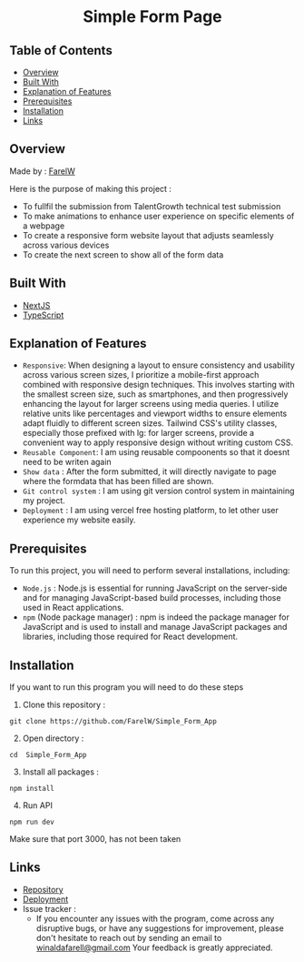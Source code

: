 <h1 align="center">Simple Form Page</h1>

## Table of Contents

- [Overview](#overview)
- [Built With](#built-with)
- [Explanation of Features](#explanation-of-features)
- [Prerequisites](#prerequisites)
- [Installation](#installation)
- [Links](#links)


## Overview

Made by : [FarelW](https://github.com/FarelW)

Here is the purpose of making this project :
- To fullfil the submission from TalentGrowth technical test submission
- To make animations to enhance user experience on specific elements of a webpage
- To create a responsive form website layout that adjusts seamlessly across various devices
- To create the next screen to show all of the form data

## Built With

- [NextJS](https://nextjs.org/)
- [TypeScript](https://www.typescriptlang.org/)


## Explanation of Features
- `Responsive`: When designing a layout to ensure consistency and usability across various screen sizes, I prioritize a mobile-first approach combined with responsive design techniques. This involves starting with the smallest screen size, such as smartphones, and then progressively enhancing the layout for larger screens using media queries. I utilize relative units like percentages and viewport widths to ensure elements adapt fluidly to different screen sizes. Tailwind CSS's utility classes, especially those prefixed with lg: for larger screens, provide a convenient way to apply responsive design without writing custom CSS.
- `Reusable Component`: I am using reusable compoonents so that it doesnt need to be writen again
- `Show data` : After the form submitted, it will directly navigate to page where the formdata that has been filled are shown.
- `Git control system` : I am using git version control system in maintaining my project.
- `Deployment` : I am using vercel free hosting platform, to let other user experience my website easily.

## Prerequisites

To run this project, you will need to perform several installations, including:
- `Node.js` : Node.js is essential for running JavaScript on the server-side and for managing JavaScript-based build processes, including those used in React applications.
- `npm` (Node package manager) : npm is indeed the package manager for JavaScript and is used to install and manage JavaScript packages and libraries, including those required for React development.

## Installation

If you want to run this program you will need to do these steps

1. Clone this repository :
```shell
git clone https://github.com/FarelW/Simple_Form_App
```

2. Open directory :
```shell
cd  Simple_Form_App
```

3. Install all packages :
```shell
npm install
```

4. Run API
``` shell
npm run dev
```

Make sure that port 3000, has not been taken

## Links
- [Repository](hhttps://github.com/FarelW/Simple_Form_App)
- [Deployment]()
- Issue tracker :
   - If you encounter any issues with the program, come across any disruptive bugs, or have any suggestions for improvement, please don't hesitate to reach out by sending an email to winaldafarell@gmail.com Your feedback is greatly appreciated.
